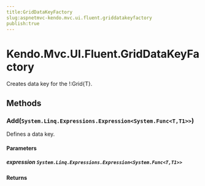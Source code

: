 ```yaml
---
title:GridDataKeyFactory
slug:aspnetmvc-kendo.mvc.ui.fluent.griddatakeyfactory
publish:true
---
```


# Kendo.Mvc.UI.Fluent.GridDataKeyFactory
Creates data key for the !:Grid{T}.



## Methods

### Add(`System.Linq.Expressions.Expression<System.Func<T,T1>>`)
Defines a data key.


#### Parameters

##### expression `System.Linq.Expressions.Expression<System.Func<T,T1>>`




#### Returns





